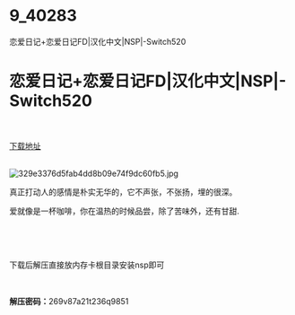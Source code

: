 # 9_40283
恋爱日记+恋爱日记FD|汉化中文|NSP|-Switch520
# 恋爱日记+恋爱日记FD|汉化中文|NSP|-Switch520
 <br/></br>
[下载地址](https://www.switch520.cc/article/40283 "下载地址")
<br/></br>

<p><img title="329e3376d5fab4dd8b09e74f9dc60fb5.jpg" src="https://www.switch520.cc/muke_img/2022_08_23_7cf16cee1737f.jpg" alt="329e3376d5fab4dd8b09e74f9dc60fb5.jpg"></p>
<p>真正打动人的感情是朴实无华的，它不声张，不张扬，埋的很深。</p>
<p>爱就像是一杯咖啡，你在温热的时候品尝，除了苦味外，还有甘甜.</p>
<p>&nbsp;</p>
<p>&nbsp;</p>
<p>下载后解压直接放内存卡根目录安装nsp即可</p>
<p>&nbsp;</p>
<p><strong>解压密码：</strong>269v87a21t236q9851</p>


